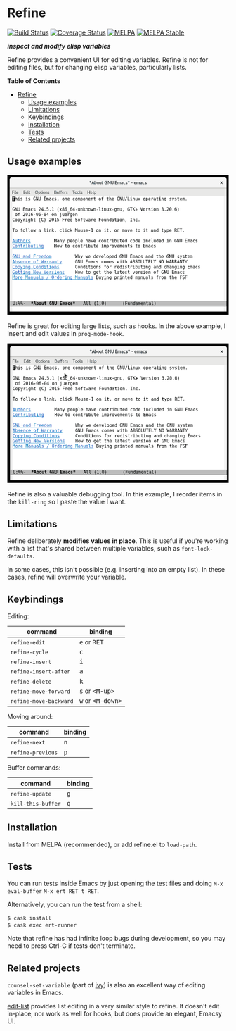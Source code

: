 # Refine
[![Build Status](https://travis-ci.org/Wilfred/refine.svg?branch=master)](https://travis-ci.org/Wilfred/refine)
[![Coverage Status](https://coveralls.io/repos/github/Wilfred/refine/badge.svg?branch=master)](https://coveralls.io/github/Wilfred/refine?branch=master)
[![MELPA](http://melpa.org/packages/refine-badge.svg)](http://melpa.org/#/refine)
[![MELPA Stable](http://stable.melpa.org/packages/refine-badge.svg)](http://stable.melpa.org/#/refine)

***inspect and modify elisp variables***

Refine provides a convenient UI for editing variables. Refine is not
for editing files, but for changing elisp variables, particularly
lists.

<!-- markdown-toc start - Don't edit this section. Run M-x markdown-toc-generate-toc again -->
**Table of Contents**

- [Refine](#refine)
    - [Usage examples](#usage-examples)
    - [Limitations](#limitations)
    - [Keybindings](#keybindings)
    - [Installation](#installation)
    - [Tests](#tests)
    - [Related projects](#related-projects)

<!-- markdown-toc end -->

## Usage examples

![edit_hook](edit_hook.gif)

Refine is great for editing large lists, such as hooks. In the above
example, I insert and edit values in `prog-mode-hook`.

![kill_ring](kill_ring.gif)

Refine is also a valuable debugging tool. In this example, I reorder
items in the `kill-ring` so I paste the value I want.

## Limitations

Refine deliberately **modifies values in place**. This is useful if
you're working with a list that's shared between multiple variables,
such as `font-lock-defaults`.

In some cases, this isn't possible (e.g. inserting into an empty
list). In these cases, refine will overwrite your variable.

## Keybindings

Editing:

|  command               | binding           |
|------------------------|-------------------|
| `refine-edit`          | <kbd>e</kbd> or <kbd>RET</kbd>      |
| `refine-cycle`         | <kbd>c</kbd>      |
| `refine-insert`        | <kbd>i</kbd>      |
| `refine-insert-after`  | <kbd>a</kbd>      |
| `refine-delete`        | <kbd>k</kbd>      |
| `refine-move-forward`  | <kbd>s</kbd> or <kbd>&lt;M-up&gt;</kbd>   |
| `refine-move-backward` | <kbd>w</kbd> or <kbd>&lt;M-down&gt;</kbd> |

Moving around:

|  command               | binding           |
|------------------------|-------------------|
| `refine-next`          | <kbd>n</kbd>      |
| `refine-previous`      | <kbd>p</kbd>      |

Buffer commands:

|  command               | binding           |
|------------------------|-------------------|
| `refine-update`        | <kbd>g</kbd>      |
| `kill-this-buffer`     | <kbd>q</kbd>      |


## Installation

Install from MELPA (recommended), or add refine.el to `load-path`.

## Tests

You can run tests inside Emacs by just opening the test files and
doing `M-x eval-buffer` `M-x ert RET t RET`.

Alternatively, you can run the test from a shell:

```
$ cask install
$ cask exec ert-runner
```

Note that refine has had infinite loop bugs during development, so you
may need to press Ctrl-C if tests don't terminate.

## Related projects

`counsel-set-variable` (part of
[ivy](https://github.com/abo-abo/swiper)) is also an excellent way of
editing variables in Emacs.

[edit-list](https://github.com/emacsmirror/edit-list) provides list
editing in a very similar style to refine. It doesn't edit in-place,
nor work as well for hooks, but does provide an elegant, Emacsy UI.
